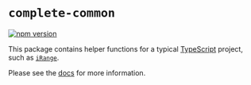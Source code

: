 # `complete-common`

[![npm version](https://img.shields.io/npm/v/complete-common.svg)](https://www.npmjs.com/package/complete-common)

This package contains helper functions for a typical [TypeScript](https://www.typescriptlang.org/) project, such as [`iRange`](TODO).

Please see the [docs](https://complete-ts.github.io/complete-common) for more information.
